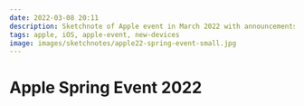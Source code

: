 ```yaml
---
date: 2022-03-08 20:11
description: Sketchnote of Apple event in March 2022 with announcements like new iPhone SE, new iPad Air, M1 Ultra and Mac Studio and Display.
tags: apple, iOS, apple-event, new-devices
image: images/sketchnotes/apple22-spring-event-small.jpg
---
```


# Apple Spring Event 2022
